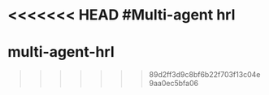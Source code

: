 <<<<<<< HEAD
#Multi-agent hrl 
=======
# multi-agent-hrl

>>>>>>> 89d2ff3d9c8bf6b22f703f13c04e9aa0ec5bfa06
